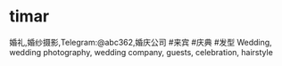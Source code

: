 # timar
婚礼,婚纱摄影,Telegram:@abc362,婚庆公司 #来宾 #庆典 #发型 Wedding, wedding photography, wedding company, guests, celebration, hairstyle
